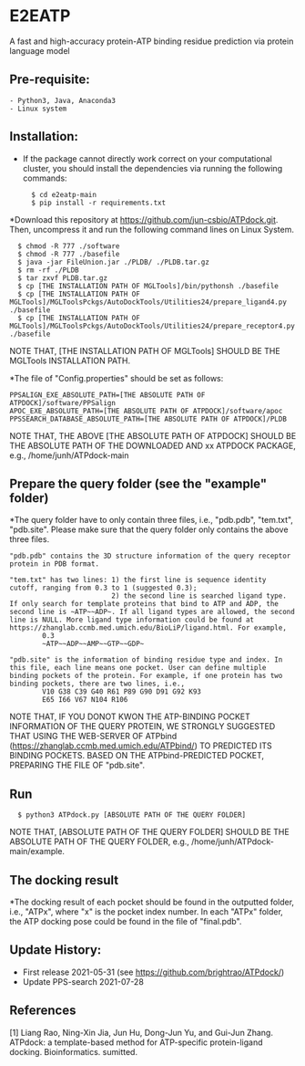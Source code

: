 # E2EATP
A fast and high-accuracy protein-ATP binding residue prediction via protein language model

## Pre-requisite:
    - Python3, Java, Anaconda3
    - Linux system

## Installation:

* If the package cannot directly work correct on your computational cluster, you should install the dependencies via running the following commands:

  ~~~
    $ cd e2eatp-main
    $ pip install -r requirements.txt
  ~~~

*Download this repository at https://github.com/jun-csbio/ATPdock.git. Then, uncompress it and run the following command lines on Linux System.


~~~
  $ chmod -R 777 ./software
  $ chmod -R 777 ./basefile
  $ java -jar FileUnion.jar ./PLDB/ ./PLDB.tar.gz
  $ rm -rf ./PLDB
  $ tar zxvf PLDB.tar.gz
  $ cp [THE INSTALLATION PATH OF MGLTools]/bin/pythonsh ./basefile
  $ cp [THE INSTALLATION PATH OF MGLTools]/MGLToolsPckgs/AutoDockTools/Utilities24/prepare_ligand4.py ./basefile
  $ cp [THE INSTALLATION PATH OF MGLTools]/MGLToolsPckgs/AutoDockTools/Utilities24/prepare_receptor4.py ./basefile
~~~

NOTE THAT, [THE INSTALLATION PATH OF MGLTools] SHOULD BE THE MGLTools INSTALLATION PATH.

*The file of "Config.properties" should be set as follows:
~~~
PPSALIGN_EXE_ABSOLUTE_PATH=[THE ABSOLUTE PATH OF ATPDOCK]/software/PPSalign
APOC_EXE_ABSOLUTE_PATH=[THE ABSOLUTE PATH OF ATPDOCK]/software/apoc
PPSSEARCH_DATABASE_ABSOLUTE_PATH=[THE ABSOLUTE PATH OF ATPDOCK]/PLDB
~~~

NOTE THAT, THE ABOVE [THE ABSOLUTE PATH OF ATPDOCK] SHOULD BE THE ABSOLUTE PATH OF THE DOWNLOADED AND xx ATPDOCK PACKAGE, e.g., /home/junh/ATPdock-main


## Prepare the query folder (see the "example" folder)

*The query folder have to only contain three files, i.e., "pdb.pdb", "tem.txt", "pdb.site". Please make sure that the query folder only contains the above three files.
~~~
"pdb.pdb" contains the 3D structure information of the query receptor protein in PDB format.

"tem.txt" has two lines: 1) the first line is sequence identity cutoff, ranging from 0.3 to 1 (suggested 0.3); 
                         2) the second line is searched ligand type. If only search for template proteins that bind to ATP and ADP, the second line is ~ATP~~ADP~. If all ligand types are allowed, the second line is NULL. More ligand type information could be found at https://zhanglab.ccmb.med.umich.edu/BioLiP/ligand.html. For example,
        0.3
        ~ATP~~ADP~~AMP~~GTP~~GDP~

"pdb.site" is the information of binding residue type and index. In this file, each line means one pocket. User can define multiple binding pockets of the protein. For example, if one protein has two binding pockets, there are two lines, i.e.,
        V10 G38 C39 G40 R61 P89 G90 D91 G92 K93
        E65 I66 V67 N104 R106
~~~

NOTE THAT, IF YOU DONOT KWON THE ATP-BINDING POCKET INFORMATION OF THE QUERY PROTEIN, WE STRONGLY SUGGESTED THAT USING THE WEB-SERVER OF ATPbind (https://zhanglab.ccmb.med.umich.edu/ATPbind/) TO PREDICTED ITS BINDING POCKETS. BASED ON THE ATPbind-PREDICTED POCKET, PREPARING THE FILE OF "pdb.site".


## Run
~~~
  $ python3 ATPdock.py [ABSOLUTE PATH OF THE QUERY FOLDER]
~~~
NOTE THAT, [ABSOLUTE PATH OF THE QUERY FOLDER] SHOULD BE THE ABSOLUTE PATH OF THE QUERY FOLDER, e.g., /home/junh/ATPdock-main/example.



## The docking result

*The docking result of each pocket should be found in the outputted folder, i.e., "ATPx", where "x" is the pocket index number. In each "ATPx" folder, the ATP docking pose could be found in the file of "final.pdb".

## Update History:

- First release     2021-05-31 (see https://github.com/brightrao/ATPdock/)
- Update PPS-search 2021-07-28

## References

[1] Liang Rao, Ning-Xin Jia, Jun Hu, Dong-Jun Yu, and Gui-Jun Zhang. ATPdock: a template-based method for ATP-specific protein-ligand docking. Bioinformatics. sumitted.
